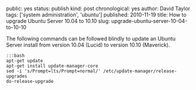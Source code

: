 public: yes
status: publish
kind: post
chronological: yes
author: David Taylor
tags: ['system administration', 'ubuntu']
published: 2010-11-19
title: How to upgrade Ubuntu Server 10.04 to 10.10
slug: upgrade-ubuntu-server-10-04-to-10-10

The following commands can be followed blindly to update an Ubuntu Server install from version 10.04 (Lucid) to version 10.10 (Maverick).

    :::bash
    apt-get update
    apt-get install update-manager-core
    sed -i 's/Prompt=lts/Prompt=normal/' /etc/update-manager/release-upgrades
    do-release-upgrade
